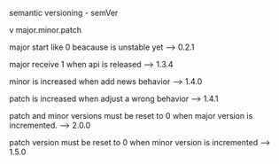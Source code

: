 semantic versioning - semVer

v major.minor.patch

major start like 0 beacause is unstable yet
--> 0.2.1

major receive 1 when api is released
--> 1.3.4

minor is increased when add news behavior
--> 1.4.0

patch is increased when adjust a wrong behavior
--> 1.4.1

patch and minor versions must be reset to 0 when major version is incremented.
--> 2.0.0

patch version must be reset to 0 when minor version is incremented
--> 1.5.0

